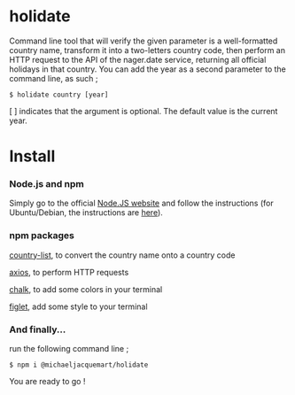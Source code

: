 # holidate

Command line tool that will verify the given parameter is a well-formatted country name, transform it into a two-letters country code, then perform an HTTP request to the API of the nager.date service, returning all official holidays in that country. You can add the year as a second parameter to the command line, as such ;

```
$ holidate country [year]
```

[ ] indicates that the argument is optional. The default value is the current year.



# Install
### Node.js and npm

 Simply go to the official [Node.JS website](https://nodejs.org/en/) and follow the instructions (for Ubuntu/Debian, the instructions are [here](https://github.com/nodesource/distributions/blob/master/README.md)).

### npm packages

[country-list](https://www.npmjs.com/package/country-list), to convert the country name onto a country code

[axios](https://www.npmjs.com/package/axios), to perform HTTP requests

[chalk](https://www.npmjs.com/package/chalk), to add some colors in your terminal

[figlet](https://www.npmjs.com/package/figlet), add some style to your terminal











### And finally...


run the following command line ;

```
$ npm i @michaeljacquemart/holidate

```


You are ready to go !
